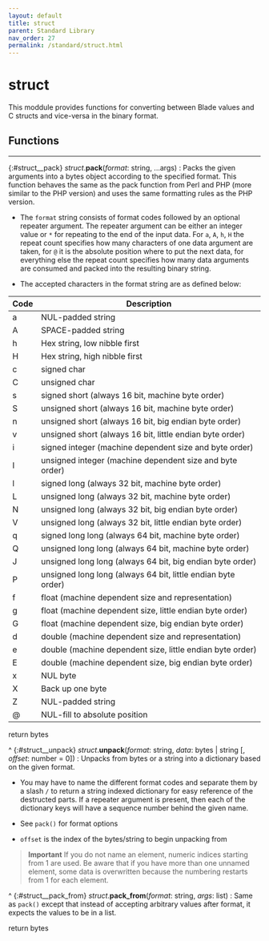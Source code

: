 ```yaml
---
layout: default
title: struct
parent: Standard Library
nav_order: 27
permalink: /standard/struct.html
---
```


# struct

This moddule provides functions for converting between Blade values and C 
structs and vice-versa in the binary format.



<h2>Functions</h2><hr>

{:#struct__pack} _struct_.**pack**(_format_: string, ...args)
: Packs the given arguments into a bytes object according to the specified format. 
  This function behaves the same as the pack function from Perl and PHP (more similar 
  to the PHP version) and uses the same formatting rules as the PHP version.
  
  -  The `format` string consists of format codes followed by an optional repeater argument. 
     The repeater argument can be either an integer value or `*` for repeating to the end of the 
     input data. For `a`, `A`, `h`, `H` the repeat count specifies how many characters of one data 
     argument are taken, for `@` it is the absolute position where to put the next data, for 
     everything else the repeat count specifies how many data arguments are consumed and packed 
     into the resulting binary string.
  
  - The accepted characters in the format string are as defined below:
  
   Code  | Description 
   ------|-------------
   a     | NUL-padded string 
   A     | SPACE-padded string 
   h     | Hex string, low nibble first 
   H     | Hex string, high nibble first 
   c     | signed char 
   C     | unsigned char 
   s     | signed short (always 16 bit, machine byte order) 
   S     | unsigned short (always 16 bit, machine byte order) 
   n     | unsigned short (always 16 bit, big endian byte order) 
   v     | unsigned short (always 16 bit, little endian byte order) 
   i     | signed integer (machine dependent size and byte order) 
   I     | unsigned integer (machine dependent size and byte order) 
   l     | signed long (always 32 bit, machine byte order) 
   L     | unsigned long (always 32 bit, machine byte order) 
   N     | unsigned long (always 32 bit, big endian byte order) 
   V     | unsigned long (always 32 bit, little endian byte order) 
   q     | signed long long (always 64 bit, machine byte order) 
   Q     | unsigned long long (always 64 bit, machine byte order) 
   J     | unsigned long long (always 64 bit, big endian byte order) 
   P     | unsigned long long (always 64 bit, little endian byte order) 
   f     | float (machine dependent size and representation) 
   g     | float (machine dependent size, little endian byte order) 
   G     | float (machine dependent size, big endian byte order) 
   d     | double (machine dependent size and representation) 
   e     | double (machine dependent size, little endian byte order) 
   E     | double (machine dependent size, big endian byte order) 
   x     | NUL byte 
   X     | Back up one byte 
   Z     | NUL-padded string 
   @     | NUL-fill to absolute position 
  
   <div class="cite"><span class="hint">return</span> <span>bytes</span></div>



^
{:#struct__unpack} _struct_.**unpack**(_format_: string, _data_: bytes | string [, _offset_: number = 0])
: Unpacks from bytes or a string into a dictionary based on the given format.
  
  -  You may have to name the different format codes and separate them by a slash `/` 
     to return a string indexed dictionary for easy reference of the destructed parts. 
     If a repeater argument is present, then each of the dictionary keys will have a 
     sequence number behind the given name.
  
  -  See `pack()` for format options
  -  `offset` is the index of the bytes/string to begin unpacking from
  
  > **Important**
  > If you do not name an element, numeric indices starting from 1 are used. Be aware 
  > that if you have more than one unnamed element, some data is overwritten because the 
  > numbering restarts from 1 for each element.


^
{:#struct__pack_from} _struct_.**pack_from**(_format_: string, _args_: list)
: Same as `pack()` except that instead of accepting arbitrary values after 
  format, it expects the values to be in a list.
   <div class="cite"><span class="hint">return</span> <span>bytes</span></div>




